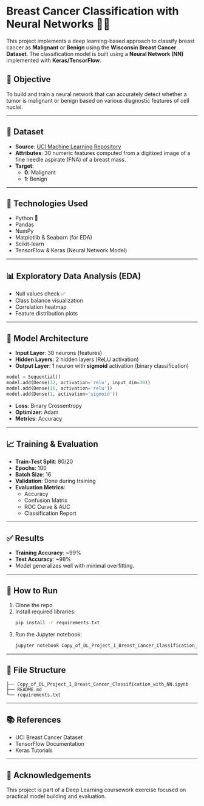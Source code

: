 
# Breast Cancer Classification with Neural Networks 🧠🔬

This project implements a deep learning-based approach to classify breast cancer as **Malignant** or **Benign** using the **Wisconsin Breast Cancer Dataset**. The classification model is built using a **Neural Network (NN)** implemented with **Keras/TensorFlow**.

## 📌 Objective
To build and train a neural network that can accurately detect whether a tumor is malignant or benign based on various diagnostic features of cell nuclei.

---

## 📂 Dataset

- **Source**: [UCI Machine Learning Repository](https://archive.ics.uci.edu/ml/datasets/Breast+Cancer+Wisconsin+(Diagnostic))
- **Attributes**: 30 numeric features computed from a digitized image of a fine needle aspirate (FNA) of a breast mass.
- **Target**: 
  - **0**: Malignant  
  - **1**: Benign

---

## 🚀 Technologies Used

- Python 🐍
- Pandas
- NumPy
- Matplotlib & Seaborn (for EDA)
- Scikit-learn
- TensorFlow & Keras (Neural Network Model)

---

## 📊 Exploratory Data Analysis (EDA)

- Null values check ✅  
- Class balance visualization  
- Correlation heatmap  
- Feature distribution plots  

---

## 🧠 Model Architecture

- **Input Layer**: 30 neurons (features)
- **Hidden Layers**: 2 hidden layers (ReLU activation)
- **Output Layer**: 1 neuron with **sigmoid** activation (binary classification)

```python
model = Sequential()
model.add(Dense(32, activation='relu', input_dim=30))
model.add(Dense(16, activation='relu'))
model.add(Dense(1, activation='sigmoid'))
```

- **Loss**: Binary Crossentropy  
- **Optimizer**: Adam  
- **Metrics**: Accuracy  

---

## 📈 Training & Evaluation

- **Train-Test Split**: 80/20  
- **Epochs**: 100  
- **Batch Size**: 16  
- **Validation**: Done during training  
- **Evaluation Metrics**:
  - Accuracy
  - Confusion Matrix
  - ROC Curve & AUC
  - Classification Report

---

## ✅ Results

- **Training Accuracy**: ~99%  
- **Test Accuracy**: ~98%  
- Model generalizes well with minimal overfitting.

---

## 📌 How to Run

1. Clone the repo
2. Install required libraries:  
   ```bash
   pip install -r requirements.txt
   ```
3. Run the Jupyter notebook:
   ```bash
   jupyter notebook Copy_of_DL_Project_1_Breast_Cancer_Classification_with_NN.ipynb
   ```

---

## 📁 File Structure

```
├── Copy_of_DL_Project_1_Breast_Cancer_Classification_with_NN.ipynb
├── README.md
└── requirements.txt
```

---

## 📚 References

- UCI Breast Cancer Dataset
- TensorFlow Documentation
- Keras Tutorials

---

## 🙌 Acknowledgements

This project is part of a Deep Learning coursework exercise focused on practical model building and evaluation.
